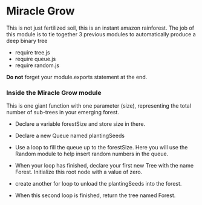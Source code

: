 # Miracle Grow
This is not just fertilized soil, this is an instant amazon rainforest.  The job of this module is to tie together 3 previous modules to automatically produce a deep binary tree
  -  require tree.js
  -  require queue.js
  -  require random.js



**Do not** forget your module.exports statement at the end.

### Inside the Miracle Grow module
This is one giant function with one parameter (size), representing the total number of sub-trees in your emerging forest.

  -  Declare a variable forestSize and store size in there.
  -  Declare a new Queue named plantingSeeds
  -  Use a loop to fill the queue up to the forestSize.  Here you will use the Random module to help insert random numbers in the queue.

  -  When your loop has finished, declare your first new Tree with the name Forest.  Initialize this root node with a value of zero.
  -  create another for loop to unload the plantingSeeds into the forest.
  -  When this second loop is finished, return the tree named Forest.
